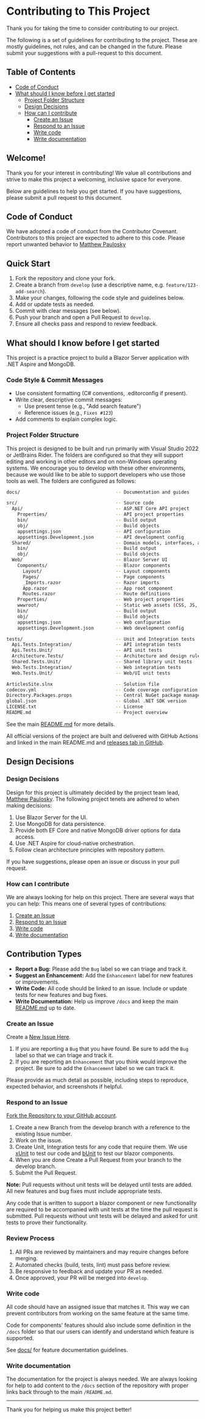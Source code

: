 # Contributing to This Project

Thank you for taking the time to consider contributing to our project.

The following is a set of guidelines for contributing to the project. These are mostly guidelines, not rules, and can be
changed in the future. Please submit your suggestions with a pull-request to this document.

## Table of Contents

- [Code of Conduct](#code-of-conduct)
- [What should I know before I get started](#what-should-i-know-before-i-get-started)
  - [Project Folder Structure](#project-folder-structure)
  - [Design Decisions](#design-decisions)
  - [How can I contribute](#how-can-i-contribute)
    - [Create an Issue](#create-an-issue)
    - [Respond to an Issue](#respond-to-an-issue)
    - [Write code](#write-code)
    - [Write documentation](#write-documentation)

## Welcome!

Thank you for your interest in contributing! We value all contributions and strive to make this project a welcoming,
inclusive space for everyone.

Below are guidelines to help you get started. If you have suggestions, please submit a pull request to this document.

## Code of Conduct

We have adopted a code of conduct from the Contributor Covenant. Contributors to this project are expected to adhere to
this code. Please report unwanted behavior to [Matthew Paulosky](mailto:matthew.paulosky@outlook.com)

## Quick Start

1. Fork the repository and clone your fork.
2. Create a branch from `develop` (use a descriptive name, e.g. `feature/123-add-search`).
3. Make your changes, following the code style and guidelines below.
4. Add or update tests as needed.
5. Commit with clear messages (see below).
6. Push your branch and open a Pull Request to `develop`.
7. Ensure all checks pass and respond to review feedback.

## What should I know before I get started

This project is a practice project to build a Blazor Server application with .NET Aspire and MongoDB.

### Code Style & Commit Messages

- Use consistent formatting (C# conventions, .editorconfig if present).
- Write clear, descriptive commit messages:
  - Use present tense (e.g., "Add search feature")
  - Reference issues (e.g., `Fixes #123`)
- Add comments to explain complex logic.

### Project Folder Structure

This project is designed to be built and run primarily with Visual Studio 2022 or JetBrains Rider. The folders are
configured so that they will support editing and working in other editors and on non-Windows operating systems. We
encourage you to develop with these other environments, because we would like to be able to support developers who use
those tools as well. The folders are configured as follows:

```bash
docs/                                   -- Documentation and guides

src/                                    -- Source code
  Api/                                  -- ASP.NET Core API project
    Properties/                         -- API project properties
    bin/                                -- Build output
    obj/                                -- Build objects
    appsettings.json                    -- API configuration
    appsettings.Development.json        -- API development config
  Shared/                               -- Domain models, interfaces, and shared code
    bin/                                -- Build output
    obj/                                -- Build objects
  Web/                                  -- Blazor Server UI
    Components/                         -- Blazor components
      Layout/                           -- Layout components
      Pages/                            -- Page components
      _Imports.razor                    -- Razor imports
      App.razor                         -- App root component
      Routes.razor                      -- Route definitions
    Properties/                         -- Web project properties
    wwwroot/                            -- Static web assets (CSS, JS, etc.)
    bin/                                -- Build output
    obj/                                -- Build objects
    appsettings.json                    -- Web configuration
    appsettings.Development.json        -- Web development config

tests/                                  -- Unit and Integration tests
  Api.Tests.Integration/                -- API integration tests
  Api.Tests.Unit/                       -- API unit tests
  Architecture.Tests/                   -- Architecture and design rules tests
  Shared.Tests.Unit/                    -- Shared library unit tests
  Web.Tests.Integration/                -- Web integration tests
  Web.Tests.Unit/                       -- Web/UI unit tests

ArticlesSite.slnx                       -- Solution file
codecov.yml                             -- Code coverage configuration
Directory.Packages.props                -- Central NuGet package management
global.json                             -- Global .NET SDK version
LICENSE.txt                             -- License
README.md                               -- Project overview
```

See the main [README.md](../README.md) for more details.

All official versions of the project are built and delivered with GitHub Actions and linked in the main README.md
and [releases tab in GitHub](https://github.com/mpaulosky/ArticleSite/releases).

## Design Decisions

### Design Decisions

Design for this project is ultimately decided by the project team
lead, [Matthew Paulosky](mailto:matthew.paulosky@outlook.com). The following project tenets are adhered to when making
decisions:

1. Use Blazor Server for the UI.
1. Use MongoDB for data persistence.
1. Provide both EF Core and native MongoDB driver options for data access.
1. Use .NET Aspire for cloud-native orchestration.
1. Follow clean architecture principles with repository pattern.

If you have suggestions, please open an issue or discuss in your pull request.

### How can I contribute

We are always looking for help on this project. There are several ways that you can help:
This means one of several types of contributions:

1. [Create an Issue](#create-an-issue)
1. [Respond to an Issue](#respond-to-an-issue)
1. [Write code](#write-code)
1. [Write documentation](#write-documentation)

## Contribution Types

- **Report a Bug:** Please add the `Bug` label so we can triage and track it.
- **Suggest an Enhancement:** Add the `Enhancement` label for new features or improvements.
- **Write Code:** All code should be linked to an issue. Include or update tests for new features and bug fixes.
- **Write Documentation:** Help us improve `/docs` and keep the main [README.md](../README.md) up to date.

### Create an Issue

Create a [New Issue Here](https://github.com/mpaulosky/ArticleSite/issues).

1. If you are reporting a `Bug` that you have found. Be sure to add the `Bug` label so that we can triage and track it.
1. If you are reporting an `Enhancement` that you think would improve the project. Be sure to add the `Enhancement`
   label so we can track it.

Please provide as much detail as possible, including steps to reproduce, expected behavior, and screenshots if helpful.

### Respond to an Issue

[Fork the Repository to your GitHub account](https://github.com/mpaulosky/ArticleSite/fork).

1. Create a new Branch from the develop branch with a reference to the existing Issue number.
1. Work on the issue.
1. Create Unit, Integration tests for any code that require them. We use [xUnit](https://www.nuget.org/packages/xunit/)
   to test our code and [bUnit](https://www.nuget.org/packages/bunit/) to test our blazor components.
1. When you are done Create a Pull Request from your branch to the develop branch.
1. Submit the Pull Request.

**Note:** Pull requests without unit tests will be delayed until tests are added. All new features and bug fixes must
include appropriate tests.

Any code that is written to support a blazor component or new functionality are required to be accompanied with unit
tests at the time the pull request is submitted. Pull requests without unit tests will be delayed and asked for unit
tests to prove their functionality.

### Review Process

1. All PRs are reviewed by maintainers and may require changes before merging.
2. Automated checks (build, tests, lint) must pass before review.
3. Be responsive to feedback and update your PR as needed.
4. Once approved, your PR will be merged into `develop`.

### Write code

All code should have an assigned issue that matches it. This way we can prevent contributors from working on the same
feature at the same time.

Code for components' features should also include some definition in the `/docs` folder so that our users can
identify and understand which feature is supported.

See [docs/](../docs) for feature documentation guidelines.

### Write documentation

The documentation for the project is always needed. We are always looking for help to add content to the `/docs`
section of the repository with proper links back through to the main `/README.md`.

---

Thank you for helping us make this project better!

